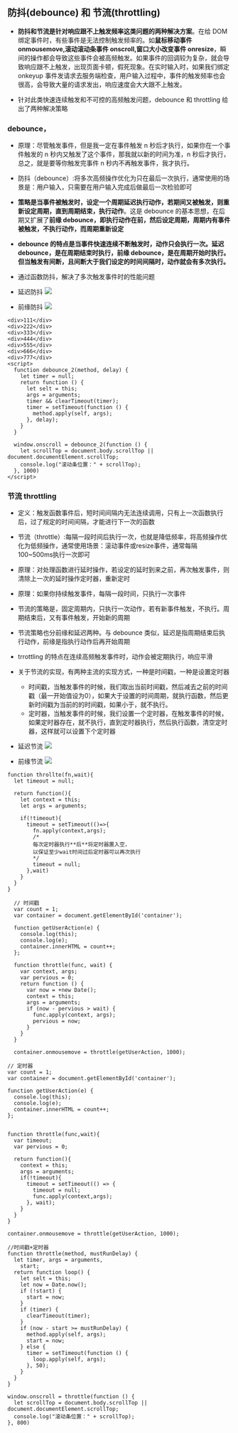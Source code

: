 ## 防抖(debounce) 和 节流(throttling)

- **防抖和节流是针对响应跟不上触发频率这类问题的两种解决方案**。在给 DOM 绑定事件时，有些事件是无法控制触发频率的。如**鼠标移动事件 onmousemove,滚动滚动条事件 onscroll,窗口大小改变事件 onresize**，瞬间的操作都会导致这些事件会被高频触发。如果事件的回调较为复杂，就会导致响应跟不上触发，出现页面卡顿，假死现象。在实时输入时，如果我们绑定 onkeyup 事件发请求去服务端检查，用户输入过程中，事件的触发频率也会很高，会导致大量的请求发出，响应速度会大大跟不上触发。

- 针对此类快速连续触发和不可控的高频触发问题，debounce 和 throttling 给出了两种解决策略

### debounce，

- 原理：尽管触发事件，但是我一定在事件触发 n 秒后才执行，如果你在一个事件触发的 n 秒内又触发了这个事件，那我就以新的时间为准，n 秒后才执行，总之，就是要等你触发完事件 n 秒内不再触发事件，我才执行。

- 防抖（debounce）:将多次高频操作优化为只在最后一次执行，通常使用的场景是：用户输入，只需要在用户输入完成后做最后一次检验即可

- **策略是当事件被触发时，设定一个周期延迟执行动作，若期间又被触发，则重新设定周期，直到周期结束，执行动作**。这是 debounce 的基本思想，在后期又扩展了**前缘 debounce，即执行动作在前，然后设定周期，周期内有事件被触发，不执行动作，而周期重新设定**

- **debounce 的特点是当事件快速连续不断触发时，动作只会执行一次。延迟 debounce，是在周期结束时执行，前缘 debounce，是在周期开始时执行。但当触发有间断，且间断大于我们设定的时间间隔时，动作就会有多次执行。**

- 通过函数防抖，解决了多次触发事件时的性能问题

- 延迟防抖
  ![](./延迟防抖debounce.png)

- 前缘防抖
  ![](./前缘debounce防抖.png)

```
<div>111</div>
<div>222</div>
<div>333</div>
<div>444</div>
<div>555</div>
<div>666</div>
<div>777</div>
<script>
  function debounce_2(method, delay) {
    let timer = null;
    return function () {
      let selt = this;
      args = arguments;
      timer && clearTimeout(timer);
      timer = setTimeout(function () {
        method.apply(self, args);
      }, delay);
    }
  }

  window.onscroll = debounce_2(function () {
    let scrollTop = document.body.scrollTop || document.documentElement.scrollTop;
    console.log("滚动条位置：" + scrollTop);
  }, 1000)
</script>
```

### 节流 throttling

- 定义：触发函数事件后，短时间间隔内无法连续调用，只有上一次函数执行后，过了规定的时间间隔，才能进行下一次的函数

- 节流（throttle）:每隔一段时间后执行一次，也就是降低频率，将高频操作优化为低频操作，通常使用场景：滚动事件或resize事件，通常每隔100~500ms执行一次即可

- 原理：对处理函数进行延时操作，若设定的延时到来之前，再次触发事件，则清除上一次的延时操作定时器，重新定时

- 原理：如果你持续触发事件，每隔一段时间，只执行一次事件

- 节流的策略是，固定周期内，只执行一次动作，若有新事件触发，不执行。周期结束后，又有事件触发，开始新的周期

- 节流策略也分前缘和延迟两种。与 debounce 类似，延迟是指周期结束后执行动作，前缘是指执行动作后再开始周期

- trrottling 的特点在连续高频触发事件时，动作会被定期执行，响应平滑

- 关于节流的实现，有两种主流的实现方式，一种是时间戳，一种是设置定时器

  - 时间戳，当触发事件的时候，我们取出当前时间戳，然后减去之前的时间戳（最一开始值设为0），如果大于设置的时间周期，就执行函数，然后更新时间戳为当前的的时间戳，如果小于，就不执行。
  - 定时器，当触发事件的时候，我们设置一个定时器，在触发事件的时候，如果定时器存在，就不执行，直到定时器执行，然后执行函数，清空定时器，这样就可以设置下个定时器

- 延迟节流
  ![](./延迟throttling-节流示意图.png)

- 前缘节流
  ![](./前缘throttling-节流示意图.png)

```
function throllte(fn,wait){
  let timeout = null;

  return function(){
    let context = this;
    let args = arguments;

    if(!timeout){
      timeout = setTimeout(()=>{
        fn.apply(context,args);
        /* 
        每次定时器执行**后**将定时器置入空，
        以保证至少wait时间过后定时器可以再次执行 
        */
        timeout = null; 
      },wait)
    }
  }
}
```

```
  // 时间戳 
  var count = 1;
  var container = document.getElementById('container');

  function getUserAction(e) {
    console.log(this);
    console.log(e);
    container.innerHTML = count++;
  };

  function throttle(func, wait) {
    var context, args;
    var pervious = 0;
    return function () {
      var now = +new Date();
      context = this;
      args = arguments;
      if (now - pervious > wait) {
        func.apply(context, args);
        pervious = now;
      }
    }
  }

  container.onmousemove = throttle(getUserAction, 1000);
```
```
// 定时器
var count = 1;
var container = document.getElementById('container');

function getUserAction(e) {
  console.log(this);
  console.log(e);
  container.innerHTML = count++;
};


function throttle(func,wait){
  var timeout;
  var pervious = 0;

  return function(){
    context = this;
    args = arguments;
    if(!timeout){
      timeout = setTimeout(() => {
        timeout = null;
        func.apply(context,args);
      }, wait);
    }
  }
}

container.onmousemove = throttle(getUserAction, 1000);
```
```
//时间戳+定时器
function throttle(method, mustRunDelay) {
  let timer, args = arguments,
    start;
  return function loop() {
    let selt = this;
    let now = Date.now();
    if (!start) {
      start = now;
    }
    if (timer) {
      clearTimeout(timer);
    }
    if (now - start >= mustRunDelay) {
      method.apply(self, args);
      start = now;
    } else {
      timer = setTimeout(function () {
        loop.apply(self, args);
      }, 50);
    }
  }
}

window.onscroll = throttle(function () {
  let scrollTop = document.body.scrollTop || document.documentElement.scrollTop;
  console.log("滚动条位置：" + scrollTop);
}, 800)
```
